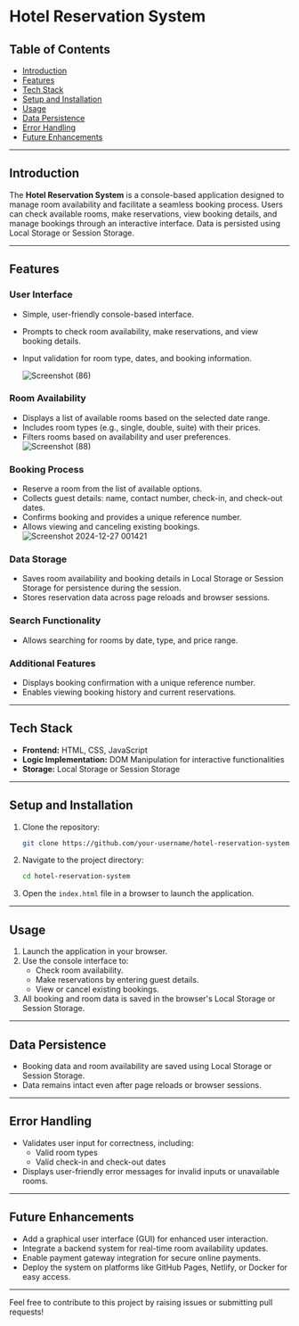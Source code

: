 # Hotel Reservation System

## Table of Contents
- [Introduction](#introduction)
- [Features](#features)
- [Tech Stack](#tech-stack)
- [Setup and Installation](#setup-and-installation)
- [Usage](#usage)
- [Data Persistence](#data-persistence)
- [Error Handling](#error-handling)
- [Future Enhancements](#future-enhancements)

---

## Introduction
The **Hotel Reservation System** is a console-based application designed to manage room availability and facilitate a seamless booking process. Users can check available rooms, make reservations, view booking details, and manage bookings through an interactive interface. Data is persisted using Local Storage or Session Storage.

---

## Features

### User Interface
- Simple, user-friendly console-based interface.
- Prompts to check room availability, make reservations, and view booking details.
- Input validation for room type, dates, and booking information.

  ![Screenshot (86)](https://github.com/user-attachments/assets/b4fdaa89-b066-44dd-9829-00d52d4b47f8)

### Room Availability
- Displays a list of available rooms based on the selected date range.
- Includes room types (e.g., single, double, suite) with their prices.
- Filters rooms based on availability and user preferences.
![Screenshot (88)](https://github.com/user-attachments/assets/122e6f02-2516-4cdc-93c7-30a8e97ca46a)

### Booking Process
- Reserve a room from the list of available options.
- Collects guest details: name, contact number, check-in, and check-out dates.
- Confirms booking and provides a unique reference number.
- Allows viewing and canceling existing bookings.
  ![Screenshot 2024-12-27 001421](https://github.com/user-attachments/assets/fb759d60-2f0d-4282-a9b7-ad1888d11374)

### Data Storage
- Saves room availability and booking details in Local Storage or Session Storage for persistence during the session.
- Stores reservation data across page reloads and browser sessions.

### Search Functionality
- Allows searching for rooms by date, type, and price range.

### Additional Features
- Displays booking confirmation with a unique reference number.
- Enables viewing booking history and current reservations.

---

## Tech Stack
- **Frontend:** HTML, CSS, JavaScript
- **Logic Implementation:** DOM Manipulation for interactive functionalities
- **Storage:** Local Storage or Session Storage

---

## Setup and Installation

1. Clone the repository:
    ```bash
    git clone https://github.com/your-username/hotel-reservation-system.git
    ```
2. Navigate to the project directory:
    ```bash
    cd hotel-reservation-system
    ```
3. Open the `index.html` file in a browser to launch the application.

---

## Usage

1. Launch the application in your browser.
2. Use the console interface to:
    - Check room availability.
    - Make reservations by entering guest details.
    - View or cancel existing bookings.
3. All booking and room data is saved in the browser's Local Storage or Session Storage.

---

## Data Persistence
- Booking data and room availability are saved using Local Storage or Session Storage.
- Data remains intact even after page reloads or browser sessions.

---

## Error Handling
- Validates user input for correctness, including:
  - Valid room types
  - Valid check-in and check-out dates
- Displays user-friendly error messages for invalid inputs or unavailable rooms.

---

## Future Enhancements
- Add a graphical user interface (GUI) for enhanced user interaction.
- Integrate a backend system for real-time room availability updates.
- Enable payment gateway integration for secure online payments.
- Deploy the system on platforms like GitHub Pages, Netlify, or Docker for easy access.

---

Feel free to contribute to this project by raising issues or submitting pull requests!
